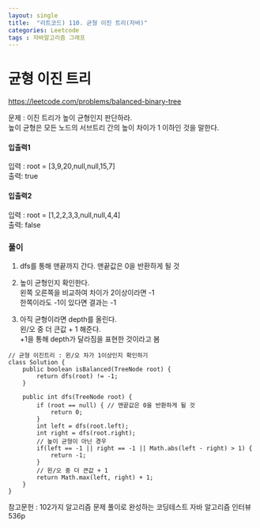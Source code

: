 ```yaml
---
layout: single
title:  "리트코드) 110. 균형 이진 트리(자바)"
categories: Leetcode
tags : 자바알고리즘 그래프
---
```

# 균형 이진 트리
https://leetcode.com/problems/balanced-binary-tree

문제 : 이진 트리가 높이 균형인지 판단하라.  
높이 균형은 모든 노드의 서브트리 간의 높이 차이가 1 이하인 것을 말한다.

#### 입출력1
입력 : root = [3,9,20,null,null,15,7]  
출력: true  

#### 입출력2
입력 : root = [1,2,2,3,3,null,null,4,4]  
출력: false

### 풀이
1. dfs를 통해 맨끝까지 간다. 맨끝값은 0을 반환하게 될 것  

2. 높이 균형인지 확인한다.  
왼쪽 오른쪽을 비교하여 차이가 2이상이라면 -1  
한쪽이라도 -1이 있다면 결과는 -1   

3. 아직 균형이라면 depth를 올린다.  
왼/오 중 더 큰값 + 1 해준다.  
+1을 통해 depth가 달라짐을 표현한 것이라고 봄

```
// 균형 이진트리 : 왼/오 차가 1이상인지 확인하기
class Solution {
    public boolean isBalanced(TreeNode root) {
        return dfs(root) != -1;
    }

    public int dfs(TreeNode root) {
        if (root == null) { // 맨끝값은 0을 반환하게 될 것
            return 0;
        }
        int left = dfs(root.left);
        int right = dfs(root.right);
        // 높이 균형이 아닌 경우
        if(left == -1 || right == -1 || Math.abs(left - right) > 1) {
            return -1;
        }
        // 왼/오 중 더 큰값 + 1
        return Math.max(left, right) + 1;
    }
}
```

참고문헌 : 102가지 알고리즘 문제 풀이로 완성하는 코딩테스트 자바 알고리즘 인터뷰 536p